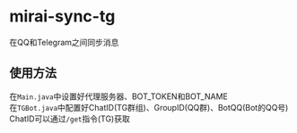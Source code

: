# mirai-sync-tg

在QQ和Telegram之间同步消息

## 使用方法

在`Main.java`中设置好代理服务器、BOT_TOKEN和BOT_NAME  
在`TGBot.java`中配置好ChatID(TG群组)、GroupID(QQ群)、BotQQ(Bot的QQ号)  
ChatID可以通过`/get`指令(TG)获取
